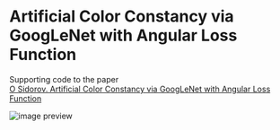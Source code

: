 # Artificial Color Constancy via GoogLeNet with Angular Loss Function

Supporting code to the paper<br>
[O Sidorov. Artificial Color Constancy via GoogLeNet with Angular Loss Function](https://arxiv.org/)

![image preview](https://github.com/acecreamu/color-constancy-googlenet/blob/master/img.jpg)
